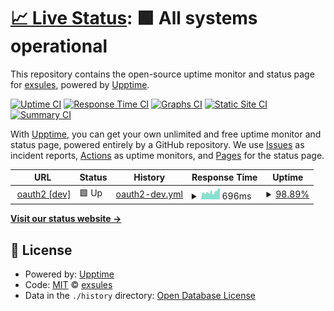 # [📈 Live Status](https://status.exsules.com): <!--live status--> **🟩 All systems operational**

This repository contains the open-source uptime monitor and status page for [exsules](https://status.exsules.com), powered by [Upptime](https://github.com/upptime/upptime).

[![Uptime CI](https://github.com/exsules/status/workflows/Uptime%20CI/badge.svg)](https://github.com/exsules/status/actions?query=workflow%3A%22Uptime+CI%22)
[![Response Time CI](https://github.com/exsules/status/workflows/Response%20Time%20CI/badge.svg)](https://github.com/exsules/status/actions?query=workflow%3A%22Response+Time+CI%22)
[![Graphs CI](https://github.com/exsules/status/workflows/Graphs%20CI/badge.svg)](https://github.com/exsules/status/actions?query=workflow%3A%22Graphs+CI%22)
[![Static Site CI](https://github.com/exsules/status/workflows/Static%20Site%20CI/badge.svg)](https://github.com/exsules/status/actions?query=workflow%3A%22Static+Site+CI%22)
[![Summary CI](https://github.com/exsules/status/workflows/Summary%20CI/badge.svg)](https://github.com/exsules/status/actions?query=workflow%3A%22Summary+CI%22)

With [Upptime](https://upptime.js.org), you can get your own unlimited and free uptime monitor and status page, powered entirely by a GitHub repository. We use [Issues](https://github.com/exsules/status/issues) as incident reports, [Actions](https://github.com/exsules/status/actions) as uptime monitors, and [Pages](https://status.exsules.com) for the status page.

<!--start: status pages-->
<!-- This summary is generated by Upptime (https://github.com/upptime/upptime) -->
<!-- Do not edit this manually, your changes will be overwritten -->
<!-- prettier-ignore -->
| URL | Status | History | Response Time | Uptime |
| --- | ------ | ------- | ------------- | ------ |
| <img alt="" src="https://icons.duckduckgo.com/ip3/accounts.exsules.dev.ico" height="13"> [oauth2 [dev]](https://accounts.exsules.dev/o/oauth2/certs) | 🟩 Up | [oauth2-dev.yml](https://github.com/exsules/status/commits/HEAD/history/oauth2-dev.yml) | <details><summary><img alt="Response time graph" src="./graphs/oauth2-dev/response-time-week.png" height="20"> 696ms</summary><br><a href="https://status.exsules.com/history/oauth2-dev"><img alt="Response time 689" src="https://img.shields.io/endpoint?url=https%3A%2F%2Fraw.githubusercontent.com%2Fexsules%2Fstatus%2FHEAD%2Fapi%2Foauth2-dev%2Fresponse-time.json"></a><br><a href="https://status.exsules.com/history/oauth2-dev"><img alt="24-hour response time 666" src="https://img.shields.io/endpoint?url=https%3A%2F%2Fraw.githubusercontent.com%2Fexsules%2Fstatus%2FHEAD%2Fapi%2Foauth2-dev%2Fresponse-time-day.json"></a><br><a href="https://status.exsules.com/history/oauth2-dev"><img alt="7-day response time 696" src="https://img.shields.io/endpoint?url=https%3A%2F%2Fraw.githubusercontent.com%2Fexsules%2Fstatus%2FHEAD%2Fapi%2Foauth2-dev%2Fresponse-time-week.json"></a><br><a href="https://status.exsules.com/history/oauth2-dev"><img alt="30-day response time 729" src="https://img.shields.io/endpoint?url=https%3A%2F%2Fraw.githubusercontent.com%2Fexsules%2Fstatus%2FHEAD%2Fapi%2Foauth2-dev%2Fresponse-time-month.json"></a><br><a href="https://status.exsules.com/history/oauth2-dev"><img alt="1-year response time 705" src="https://img.shields.io/endpoint?url=https%3A%2F%2Fraw.githubusercontent.com%2Fexsules%2Fstatus%2FHEAD%2Fapi%2Foauth2-dev%2Fresponse-time-year.json"></a></details> | <details><summary><a href="https://status.exsules.com/history/oauth2-dev">98.89%</a></summary><a href="https://status.exsules.com/history/oauth2-dev"><img alt="All-time uptime 86.58%" src="https://img.shields.io/endpoint?url=https%3A%2F%2Fraw.githubusercontent.com%2Fexsules%2Fstatus%2FHEAD%2Fapi%2Foauth2-dev%2Fuptime.json"></a><br><a href="https://status.exsules.com/history/oauth2-dev"><img alt="24-hour uptime 100.00%" src="https://img.shields.io/endpoint?url=https%3A%2F%2Fraw.githubusercontent.com%2Fexsules%2Fstatus%2FHEAD%2Fapi%2Foauth2-dev%2Fuptime-day.json"></a><br><a href="https://status.exsules.com/history/oauth2-dev"><img alt="7-day uptime 98.89%" src="https://img.shields.io/endpoint?url=https%3A%2F%2Fraw.githubusercontent.com%2Fexsules%2Fstatus%2FHEAD%2Fapi%2Foauth2-dev%2Fuptime-week.json"></a><br><a href="https://status.exsules.com/history/oauth2-dev"><img alt="30-day uptime 81.64%" src="https://img.shields.io/endpoint?url=https%3A%2F%2Fraw.githubusercontent.com%2Fexsules%2Fstatus%2FHEAD%2Fapi%2Foauth2-dev%2Fuptime-month.json"></a><br><a href="https://status.exsules.com/history/oauth2-dev"><img alt="1-year uptime 90.14%" src="https://img.shields.io/endpoint?url=https%3A%2F%2Fraw.githubusercontent.com%2Fexsules%2Fstatus%2FHEAD%2Fapi%2Foauth2-dev%2Fuptime-year.json"></a></details>

<!--end: status pages-->

[**Visit our status website →**](https://status.exsules.com)

## 📄 License

- Powered by: [Upptime](https://github.com/upptime/upptime)
- Code: [MIT](./LICENSE) © [exsules](https://status.exsules.com)
- Data in the `./history` directory: [Open Database License](https://opendatacommons.org/licenses/odbl/1-0/)
